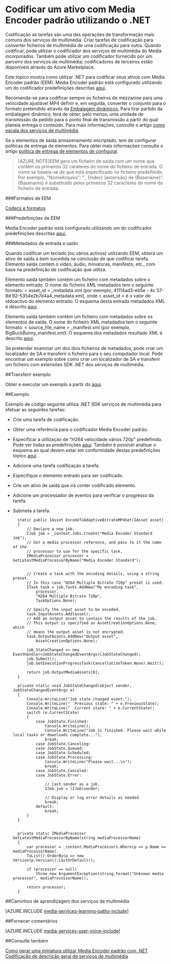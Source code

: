<properties 
    pageTitle="Codificar um ativo com Media Encoder padrão utilizando o .NET | Microsoft Azure" 
    description="Este tópico mostra como utilizar .NET para descodificar um ativo utilizando Strandard descodificador de multimédia." 
    services="media-services" 
    documentationCenter="" 
    authors="juliako" 
    manager="erikre" 
    editor=""/>

<tags 
    ms.service="media-services" 
    ms.workload="media" 
    ms.tgt_pltfrm="na" 
    ms.devlang="na" 
    ms.topic="article" 
    ms.date="09/19/2016"
    ms.author="juliako;anilmur"/>


# <a name="encode-an-asset-with-media-encoder-standard-using-net"></a>Codificar um ativo com Media Encoder padrão utilizando o .NET

Codificação as tarefas são uma das operações de transformação mais comuns dos serviços de multimédia. Criar tarefas de codificação para converter ficheiros de multimédia de uma codificação para outra. Quando codificar, pode utilizar o codificador dos serviços de multimédia do Media incorporados. Também pode utilizar um codificador fornecido por um parceiro dos serviços de multimédia; codificadores de terceiros estão disponíveis através do Azure Marketplace. 

Este tópico mostra como utilizar .NET para codificar seus ativos com Media Encoder padrão (EEM). Media Encoder padrão está configurado utilizando um do codificador predefinições descritas [aqui](http://go.microsoft.com/fwlink/?linkid=618336&clcid=0x409).

Recomenda-se para codificar sempre os ficheiros de mezzanine para uma velocidade ajustável MP4 definir e, em seguida, converter o conjunto para o formato pretendido através da [Embalagem dinâmicos](media-services-dynamic-packaging-overview.md). Para tirar partido da embalagem dinâmico, terá de obter, pelo menos, uma unidade de transmissão da pedido para o ponto final de transmissão a partir do qual planeia entrega o conteúdo. Para mais informações, consulte o artigo [como escala dos serviços de multimédia](media-services-portal-manage-streaming-endpoints.md).

Se a elementos de saída armazenamento encriptado, tem de configurar políticas de entrega de elementos. Para obter mais informações consulte o artigo [política de entrega de elementos de configurar](media-services-dotnet-configure-asset-delivery-policy.md).

>[AZURE.NOTE]EEM gera um ficheiro de saída com um nome que contém os primeiros 32 carateres do nome do ficheiro de entrada. O nome se baseia-se de que está especificado no ficheiro predefinido. Por exemplo, "NomeArquivo": "_ {Index} {extensão} de {Basename}". {Basename} é substituído pelos primeiros 32 caracteres do nome do ficheiro de entrada.

###<a name="mes-formats"></a>Formatos de EEM

[Codecs e formatos](media-services-media-encoder-standard-formats.md)

###<a name="mes-presets"></a>Predefinições de EEM

Media Encoder padrão está configurado utilizando um do codificador predefinições descritas [aqui](http://go.microsoft.com/fwlink/?linkid=618336&clcid=0x409).

###<a name="input-and-output-metadata"></a>Metadados de entrada e saído

Quando codificar um teclado (ou vários activos) utilizando EEM, obterá um ativo de saída a bem sucedida na conclusão de que codificar tarefa. Elemento saída contém o vídeo, áudio, miniaturas, manifesto, etc., com base na predefinição de codificação que utiliza.

Elemento saída também contém um ficheiro com metadados sobre o elemento entrado. O nome do ficheiro XML metadados tem o seguinte formato: < asset_id > _metadata.xml (por exemplo, 41114ad3-eb5e - 4c 57-8d 92-5354e2b7d4a4_metadata.xml), onde < asset_id > é o valor de iddoactivo do elemento entrado. O esquema desta entrada metadados XML é descrito [aqui](http://msdn.microsoft.com/library/azure/dn783120.aspx).

Elemento saída também contém um ficheiro com metadados sobre os elementos de saída. O nome do ficheiro XML metadados tem o seguinte formato: < source_file_name > _manifest.xml (por exemplo, BigBuckBunny_manifest.xml). O esquema dos metadados resultado XML é descrito [aqui](http://msdn.microsoft.com/library/azure/dn783217.aspx).

Se pretender examinar um dos dois ficheiros de metadados, pode criar um localizador de SA e transferir o ficheiro para o seu computador local. Pode encontrar um exemplo sobre como criar um localizador de SA e transferir um ficheiro com extensões SDK .NET dos serviços de multimédia.

##<a name="download-sample"></a>Transferir exemplo

Obter e executar um exemplo a partir do [aqui](https://azure.microsoft.com/documentation/samples/media-services-dotnet-on-demand-encoding-with-media-encoder-standard/).

##<a name="example"></a>Exemplo

Exemplo de código seguinte utiliza .NET SDK serviços de multimédia para efetuar as seguintes tarefas:

- Crie uma tarefa de codificação.
- Obter uma referência para o codificador Media Encoder padrão.
- Especificar a utilização de "H264 velocidade vários 720p" predefinido. Pode ver todas as predefinições [aqui](http://go.microsoft.com/fwlink/?linkid=618336&clcid=0x409). Também é possível analisar o esquema ao qual devem estar em conformidade destas predefinições tópico [aqui](https://msdn.microsoft.com/library/mt269962.aspx) .
- Adicione uma tarefa codificação à tarefa. 
- Especifique o elemento entrado para ser codificado.
- Crie um ativo de saída que irá conter codificado elemento.
- Adicione um processador de eventos para verificar o progresso da tarefa.
- Submeta a tarefa.
        
        static public IAsset EncodeToAdaptiveBitrateMP4Set(IAsset asset)
        {
            // Declare a new job.
            IJob job = _context.Jobs.Create("Media Encoder Standard Job");
            // Get a media processor reference, and pass to it the name of the 
            // processor to use for the specific task.
            IMediaProcessor processor = GetLatestMediaProcessorByName("Media Encoder Standard");
        

            // Create a task with the encoding details, using a string preset.
            // In this case "H264 Multiple Bitrate 720p" preset is used.
            ITask task = job.Tasks.AddNew("My encoding task",
                processor,
                "H264 Multiple Bitrate 720p",
                TaskOptions.None);
        
            // Specify the input asset to be encoded.
            task.InputAssets.Add(asset);
            // Add an output asset to contain the results of the job. 
            // This output is specified as AssetCreationOptions.None, which 
            // means the output asset is not encrypted. 
            task.OutputAssets.AddNew("Output asset",
                AssetCreationOptions.None);
        
            job.StateChanged += new EventHandler<JobStateChangedEventArgs>(JobStateChanged);
            job.Submit();
            job.GetExecutionProgressTask(CancellationToken.None).Wait();
        
            return job.OutputMediaAssets[0];
        }
        
        private static void JobStateChanged(object sender, JobStateChangedEventArgs e)
        {
            Console.WriteLine("Job state changed event:");
            Console.WriteLine("  Previous state: " + e.PreviousState);
            Console.WriteLine("  Current state: " + e.CurrentState);
            switch (e.CurrentState)
            {
                case JobState.Finished:
                    Console.WriteLine();
                    Console.WriteLine("Job is finished. Please wait while local tasks or downloads complete...");
                    break;
                case JobState.Canceling:
                case JobState.Queued:
                case JobState.Scheduled:
                case JobState.Processing:
                    Console.WriteLine("Please wait...\n");
                    break;
                case JobState.Canceled:
                case JobState.Error:
        
                    // Cast sender as a job.
                    IJob job = (IJob)sender;
        
                    // Display or log error details as needed.
                    break;
                default:
                    break;
            }
        }
        
        
        private static IMediaProcessor GetLatestMediaProcessorByName(string mediaProcessorName)
        {
            var processor = _context.MediaProcessors.Where(p => p.Name == mediaProcessorName).
            ToList().OrderBy(p => new Version(p.Version)).LastOrDefault();
        
            if (processor == null)
                throw new ArgumentException(string.Format("Unknown media processor", mediaProcessorName));
        
            return processor;
        }


##<a name="media-services-learning-paths"></a>Caminhos de aprendizagem dos serviços de multimédia

[AZURE.INCLUDE [media-services-learning-paths-include](../../includes/media-services-learning-paths-include.md)]

##<a name="provide-feedback"></a>Fornecer comentários

[AZURE.INCLUDE [media-services-user-voice-include](../../includes/media-services-user-voice-include.md)]

##<a name="see-also"></a>Consulte também 

[Como gerar uma miniatura utilizar Media Encoder padrão com .NET](media-services-dotnet-generate-thumbnail-with-mes.md)
[Codificação de descrição geral de serviços de multimédia](media-services-encode-asset.md)
